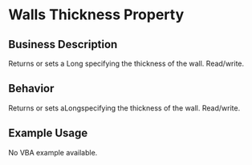# Walls Thickness Property

## Business Description
Returns or sets a Long specifying the thickness of the wall. Read/write.

## Behavior
Returns or sets aLongspecifying the thickness of the wall. Read/write.

## Example Usage
No VBA example available.